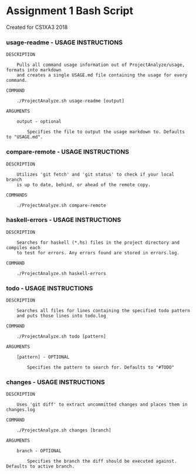 # Assignment 1 Bash Script
Created for CS1XA3 2018

### usage-readme - USAGE INSTRUCTIONS

	DESCRIPTION

		Pulls all command usage information out of ProjectAnalyze/usage, formats into markdown
		and creates a single USAGE.md file containing the usage for every command.

	COMMAND

		./ProjectAnalyze.sh usage-readme [output]

	ARGUMENTS

		output - optional

			Specifies the file to output the usage markdown to. Defaults to "USAGE.md".

### compare-remote - USAGE INSTRUCTIONS

	DESCRIPTION

		Utilizes 'git fetch' and 'git status' to check if your local branch
		is up to date, behind, or ahead of the remote copy.

	COMMANDS

		./ProjectAnalyze.sh compare-remote

### haskell-errors - USAGE INSTRUCTIONS

	DESCRIPTION

		Searches for haskell (*.hs) files in the project directory and compiles each
		to test for errors. Any errors found are stored in errors.log.

	COMMAND

		./ProjectAnalyze.sh haskell-errors

### todo - USAGE INSTRUCTIONS

	DESCRIPTION
	
		Searches all files for lines containing the specified todo pattern
		and puts those lines into todo.log

	COMMAND

		./ProjectAnalyze.sh todo [pattern]

	ARGUMENTS

		[pattern] - OPTIONAL

			Specifies the pattern to search for. Defaults to "#TODO"

### changes - USAGE INSTRUCTIONS
		
	DESCRIPTION
		
		Uses 'git diff' to extract uncommitted changes and places them in changes.log
	
	COMMAND

		./ProjectAnalyze.sh changes [branch]

	ARGUMENTS

		branch - OPTIONAL

			Specifies the branch the diff should be executed against. Defaults to active branch.
